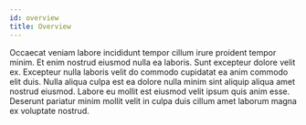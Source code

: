 ```yaml
---
id: overview
title: Overview
---
```


Occaecat veniam labore incididunt tempor cillum irure proident tempor minim. Et enim nostrud eiusmod nulla ea laboris. Sunt excepteur dolore velit ex. Excepteur nulla laboris velit do commodo cupidatat ea anim commodo elit duis. Nulla aliqua culpa est ea dolore nulla minim sint aliquip aliqua amet nostrud eiusmod. Labore eu mollit est eiusmod velit ipsum quis anim esse. Deserunt pariatur minim mollit velit in culpa duis cillum amet laborum magna ex voluptate nostrud.
